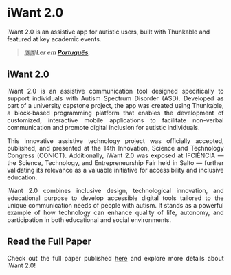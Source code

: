 # iWant 2.0


iWant 2.0 is an assistive app for autistic users, built with Thunkable and featured at key academic events.

<!--more-->

> ***🇧🇷 Ler em [Português](http://karinagante.github.io/pt-br/iwant2.0/).***

## iWant 2.0

<p align="justify">iWant 2.0 is an assistive communication tool designed specifically to support individuals with Autism Spectrum Disorder (ASD). Developed as part of a university capstone project, the app was created using Thunkable, a block-based programming platform that enables the development of customized, interactive mobile applications to facilitate non-verbal communication and promote digital inclusion for autistic individuals.</p>

<p align="justify">This innovative assistive technology project was officially accepted, published, and presented at the 14th Innovation, Science and Technology Congress (CONICT). Additionally, iWant 2.0 was exposed at IFCIÊNCIA — the Science, Technology, and Entrepreneurship Fair held in Salto — further validating its relevance as a valuable initiative for accessibility and inclusive education.</p>

<p align="justify">iWant 2.0 combines inclusive design, technological innovation, and educational purpose to develop accessible digital tools tailored to the unique communication needs of people with autism. It stands as a powerful example of how technology can enhance quality of life, autonomy, and participation in both educational and social environments.</p>

## Read the Full Paper

<p align="justify">Check out the full paper published <a href="https://ocs.ifsp.edu.br/conict/xivconict/paper/view/9678/3214" target="_blank">here</a> and explore more details about iWant 2.0!</p>
